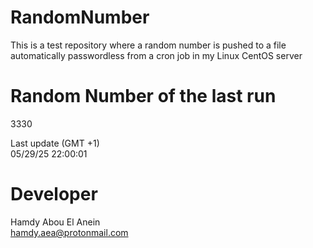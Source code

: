 # RandomNumber    
This is a test repository where a random number is pushed to a file automatically passwordless from a cron job in my Linux CentOS server    
# Random Number of the last run   
3330
      
Last update (GMT +1)    
05/29/25 22:00:01
# Developer    
Hamdy Abou El Anein   
hamdy.aea@protonmail.com
